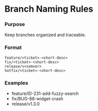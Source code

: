 # Branch Naming Rules

### Purpose
Keep branches organized and traceable.

### Format

```
feature/<ticket>-<short-desc>
fix/<ticket>-<short-desc>
release/v<semver>
hotfix/<ticket>-<short-desc>
```

### Examples
- feature/ID-231-add-fuzzy-search
- fix/BUG-88-widget-crash
- release/v1.3.0